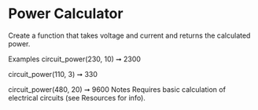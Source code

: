 # Power Calculator

Create a function that takes voltage and current and returns the calculated power.

Examples
circuit_power(230, 10) ➞ 2300

circuit_power(110, 3) ➞ 330

circuit_power(480, 20) ➞ 9600
Notes
Requires basic calculation of electrical circuits (see Resources for info).
